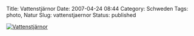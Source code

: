 Title: Vattenstjärnor
Date: 2007-04-24 08:44
Category: Schweden
Tags: photo, Natur
Slug: vattenstjaernor
Status: published

[![Vattenstjärnor](/pic/waterstars_s.jpg "Vattenstjärnor")](/pic/waterstars_l.jpg)


